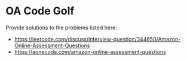 # OA Code Golf

Provide solutions to the problems listed here:
- <https://leetcode.com/discuss/interview-question/344650/Amazon-Online-Assessment-Questions>
- <https://aonecode.com/amazon-online-assessment-questions>
